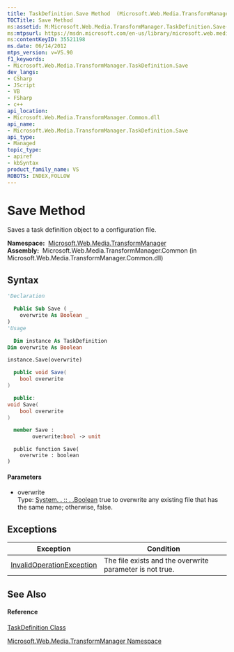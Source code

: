 ```yaml
---
title: TaskDefinition.Save Method  (Microsoft.Web.Media.TransformManager)
TOCTitle: Save Method
ms:assetid: M:Microsoft.Web.Media.TransformManager.TaskDefinition.Save(System.Boolean)
ms:mtpsurl: https://msdn.microsoft.com/en-us/library/microsoft.web.media.transformmanager.taskdefinition.save(v=VS.90)
ms:contentKeyID: 35521198
ms.date: 06/14/2012
mtps_version: v=VS.90
f1_keywords:
- Microsoft.Web.Media.TransformManager.TaskDefinition.Save
dev_langs:
- CSharp
- JScript
- VB
- FSharp
- c++
api_location:
- Microsoft.Web.Media.TransformManager.Common.dll
api_name:
- Microsoft.Web.Media.TransformManager.TaskDefinition.Save
api_type:
- Managed
topic_type:
- apiref
- kbSyntax
product_family_name: VS
ROBOTS: INDEX,FOLLOW
---
```


# Save Method

Saves a task definition object to a configuration file.

**Namespace:**  [Microsoft.Web.Media.TransformManager](microsoft-web-media-transformmanager-namespace.md)  
**Assembly:**  Microsoft.Web.Media.TransformManager.Common (in Microsoft.Web.Media.TransformManager.Common.dll)

## Syntax

``` vb
'Declaration

  Public Sub Save ( _
    overwrite As Boolean _
)
'Usage

  Dim instance As TaskDefinition
Dim overwrite As Boolean

instance.Save(overwrite)
```

``` csharp
  public void Save(
    bool overwrite
)
```

``` c++
  public:
void Save(
    bool overwrite
)
```

``` fsharp
  member Save : 
        overwrite:bool -> unit 
```

``` jscript
  public function Save(
    overwrite : boolean
)
```

#### Parameters

  - overwrite  
    Type: [System. . :: . .Boolean](https://msdn.microsoft.com/en-us/library/a28wyd50\(v=vs.90\))  
    true to overwrite any existing file that has the same name; otherwise, false.  

## Exceptions

|Exception|Condition|
|--- |--- |
|[InvalidOperationException](https://msdn.microsoft.com/en-us/library/2asft85a(v=vs.90))|The file exists and the overwrite parameter is not true.|


## See Also

#### Reference

[TaskDefinition Class](taskdefinition-class-microsoft-web-media-transformmanager.md)

[Microsoft.Web.Media.TransformManager Namespace](microsoft-web-media-transformmanager-namespace.md)

